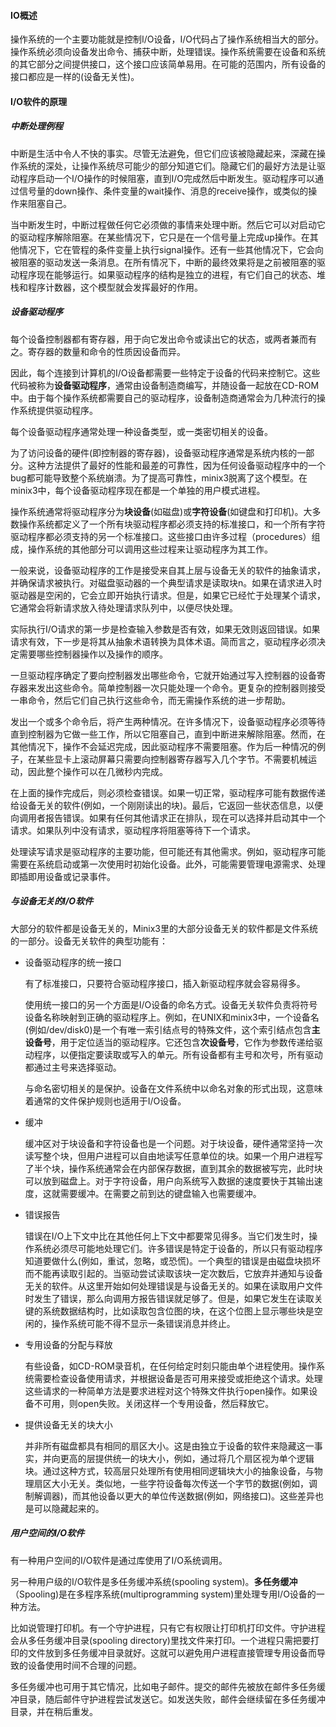 #### IO概述

操作系统的一个主要功能就是控制I/O设备，I/O代码占了操作系统相当大的部分。操作系统必须向设备发出命令、捕获中断，处理错误。操作系统需要在设备和系统的其它部分之间提供接口，这个接口应该简单易用。在可能的范围内，所有设备的接口都应是一样的(设备无关性)。

#### I/O软件的原理

##### 中断处理例程

中断是生活中令人不快的事实。尽管无法避免，但它们应该被隐藏起来，深藏在操作系统的深处，让操作系统尽可能少的部分知道它们。隐藏它们的最好方法是让驱动程序启动一个I/O操作的时候阻塞，直到I/O完成然后中断发生。驱动程序可以通过信号量的down操作、条件变量的wait操作、消息的receive操作，或类似的操作来阻塞自己。

当中断发生时，中断过程做任何它必须做的事情来处理中断。然后它可以对启动它的驱动程序解除阻塞。在某些情况下，它只是在一个信号量上完成up操作。在其他情况下，它在管程的条件变量上执行signal操作。还有一些其他情况下，它会向被阻塞的驱动发送一条消息。在所有情况下，中断的最终效果将是之前被阻塞的驱动程序现在能够运行。如果驱动程序的结构是独立的进程，有它们自己的状态、堆栈和程序计数器，这个模型就会发挥最好的作用。

##### 设备驱动程序

每个设备控制器都有寄存器，用于向它发出命令或读出它的状态，或两者兼而有之。寄存器的数量和命令的性质因设备而异。

因此，每个连接到计算机的I/O设备都需要一些特定于设备的代码来控制它。这些代码被称为**设备驱动程序**，通常由设备制造商编写，并随设备一起放在CD-ROM中。由于每个操作系统都需要自己的驱动程序，设备制造商通常会为几种流行的操作系统提供驱动程序。

每个设备驱动程序通常处理一种设备类型，或一类密切相关的设备。

为了访问设备的硬件(即控制器的寄存器)，设备驱动程序通常是系统内核的一部分。这种方法提供了最好的性能和最差的可靠性，因为任何设备驱动程序中的一个bug都可能导致整个系统崩溃。为了提高可靠性，minix3脱离了这个模型。在minix3中，每个设备驱动程序现在都是一个单独的用户模式进程。

操作系统通常将驱动程序分为**块设备**(如磁盘)或**字符设备**(如键盘和打印机)。大多数操作系统都定义了一个所有块驱动程序都必须支持的标准接口，和一个所有字符驱动程序都必须支持的另一个标准接口。这些接口由许多过程（procedures）组成，操作系统的其他部分可以调用这些过程来让驱动程序为其工作。

一般来说，设备驱动程序的工作是接受来自其上层与设备无关的软件的抽象请求，并确保请求被执行。对磁盘驱动器的一个典型请求是读取块n。如果在请求进入时驱动器是空闲的，它会立即开始执行请求。但是，如果它已经忙于处理某个请求，它通常会将新请求放入待处理请求队列中，以便尽快处理。

实际执行I/O请求的第一步是检查输入参数是否有效，如果无效则返回错误。如果请求有效，下一步是将其从抽象术语转换为具体术语。简而言之，驱动程序必须决定需要哪些控制器操作以及操作的顺序。

一旦驱动程序确定了要向控制器发出哪些命令，它就开始通过写入控制器的设备寄存器来发出这些命令。简单控制器一次只能处理一个命令。更复杂的控制器则接受一串命令，然后它们自己执行这些命令，而无需操作系统的进一步帮助。

发出一个或多个命令后，将产生两种情况。在许多情况下，设备驱动程序必须等待直到控制器为它做一些工作，所以它阻塞自己，直到中断进来解除阻塞。然而，在其他情况下，操作不会延迟完成，因此驱动程序不需要阻塞。作为后一种情况的例子，在某些显卡上滚动屏幕只需要向控制器寄存器写入几个字节。不需要机械运动，因此整个操作可以在几微秒内完成。

在上面的操作完成后，则必须检查错误。如果一切正常，驱动程序可能有数据传递给设备无关的软件(例如，一个刚刚读出的块)。最后，它返回一些状态信息，以便向调用者报告错误。如果有任何其他请求正在排队，现在可以选择并启动其中一个请求。如果队列中没有请求，驱动程序将阻塞等待下一个请求。

处理读写请求是驱动程序的主要功能，但可能还有其他需求。例如，驱动程序可能需要在系统启动或第一次使用时初始化设备。此外，可能需要管理电源需求、处理即插即用设备或记录事件。

##### 与设备无关的I/O软件

大部分的软件都是设备无关的，Minix3里的大部分设备无关的软件都是文件系统的一部分。设备无关软件的典型功能有：

- 设备驱动程序的统一接口

  有了标准接口，只要符合驱动程序接口，插入新驱动程序就会容易得多。

  使用统一接口的另一个方面是I/O设备的命名方式。设备无关软件负责将符号设备名称映射到正确的驱动程序上。例如，在UNIX和minix3中，一个设备名(例如/dev/disk0)是一个有唯一索引结点号的特殊文件，这个索引结点包含**主设备号**，用于定位适当的驱动程序。它还包含**次设备号**，它作为参数传递给驱动程序，以便指定要读取或写入的单元。所有设备都有主号和次号，所有驱动都通过主号来选择驱动。

  与命名密切相关的是保护。设备在文件系统中以命名对象的形式出现，这意味着通常的文件保护规则也适用于I/O设备。

- 缓冲

  缓冲区对于块设备和字符设备也是一个问题。对于块设备，硬件通常坚持一次读写整个块，但用户进程可以自由地读写任意单位的块。如果一个用户进程写了半个块，操作系统通常会在内部保存数据，直到其余的数据被写完，此时块可以放到磁盘上。对于字符设备，用户向系统写入数据的速度要快于其输出速度，这就需要缓冲。在需要之前到达的键盘输入也需要缓冲。

- 错误报告

  错误在I/O上下文中比在其他任何上下文中都要常见得多。当它们发生时，操作系统必须尽可能地处理它们。许多错误是特定于设备的，所以只有驱动程序知道要做什么(例如，重试，忽略，或恐慌)。一个典型的错误是由磁盘块损坏而不能再读取引起的。当驱动尝试读取该块一定次数后，它放弃并通知与设备无关的软件。从这里开始如何处理错误是与设备无关的。如果在读取用户文件时发生了错误，那么向调用方报告错误就足够了。但是，如果它发生在读取关键的系统数据结构时，比如读取包含位图的块，在这个位图上显示哪些块是空闲的，操作系统可能不得不显示一条错误消息并终止。

- 专用设备的分配与释放

  有些设备，如CD-ROM录音机，在任何给定时刻只能由单个进程使用。操作系统需要检查设备使用请求，并根据设备是否可用来接受或拒绝这个请求。处理这些请求的一种简单方法是要求进程对这个特殊文件执行open操作。如果设备不可用，则open失败。关闭这样一个专用设备，然后释放它。

- 提供设备无关的块大小

  并非所有磁盘都具有相同的扇区大小。这是由独立于设备的软件来隐藏这一事实，并向更高的层提供统一的块大小，例如，通过将几个扇区视为单个逻辑块。通过这种方式，较高层只处理所有使用相同逻辑块大小的抽象设备，与物理扇区大小无关。类似地，一些字符设备每次传送一个字节的数据(例如，调制解调器)，而其他设备以更大的单位传送数据(例如，网络接口)。这些差异也是可以隐藏起来的。

##### 用户空间的I/O软件

有一种用户空间的I/O软件是通过库使用了I/O系统调用。

另一种用户级的I/O软件是多任务缓冲系统(spooling system)。**多任务缓冲**（Spooling)是在多程序系统(multiprogramming system)里处理专用I/O设备的一种方法。

比如说管理打印机。有一个守护进程，只有它有权限让打印机打印文件。守护进程会从多任务缓冲目录(spooling directory)里找文件来打印。一个进程只需把要打印的文件放到多任务缓冲目录就好。这就可以避免用户进程直接管理专用设备而导致的设备使用时间不合理的问题。

多任务缓冲也可用于其它情况，比如电子邮件。提交的邮件先被放在邮件多任务缓冲目录，随后邮件守护进程尝试发送它。如发送失败，邮件会继续留在多任务缓冲目录，并在稍后重发。